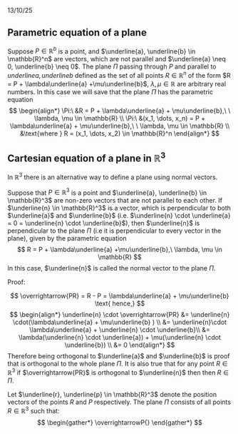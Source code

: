 13/10/25

## Parametric equation of a plane

Suppose $P \in \mathbb{R}^b$ is a point, and $\underline{a}, \underline{b} \in \mathbb{R}^n$ are vectors, which are not parallel and $\underline{a} \neq 0, \underline{b} \neq 0$. The plane $\Pi$ passing through $P$ and parallel to $underline{a}, underline{b}$ defined as the set of all points $R \in \mathbb{R}^n$ of the form $R = P + \lambda\underline{a} +\mu\underline{b}$, $\lambda, \mu \in \mathbb{R}$ are arbitrary real numbers.
In this case we will save that the plane $\Pi$ has the parametric equation
$$
\begin{align*}
\Pi:\ &R = P + \lambda\underline{a} + \mu\underline{b},\ \ \lambda, \mu \in \mathbb{R} \\
\Pi:\ &(x_1, \dots, x_n) = P + \lambda\underline{a} + \mu\underline{b},\ \ \lambda, \mu \in \mathbb{R} \\
&\text{where } R = (x_1, \dots, x_2) \in \mathbb{R}^n
\end{align*}
$$
## Cartesian equation of a plane in $\mathbb{R}^3$

In $\mathbb{R}^3$ there is an alternative way to define a plane using normal vectors.

Suppose that $P \in \mathbb{R}^3$ is a point and $\underline{a}, \underline{b} \in \mathbb{R}^3$ are non-zero vectors that are not parallel to each other. If $\underline{n} \in \mathbb{R}^3$ is a vector, which is perpendicular to both $\underline{a}$ and $\underline{b}$ (i.e. $\underline{n} \cdot \underline{a} = 0 = \underline{n} \cdot \underline{b}$), then $\underline{n}$ is perpendicular to the plane $\Pi$ (i.e it is perpendicular to every vector in the plane), given by the parametric equation
$$
R = P + \lambda\underline{a} +\mu\underline{b},\ \lambda, \mu \in \mathbb{R}
$$
In this case, $\underline{n}$ is called the normal vector to the plane $\Pi$.

Proof:

$$
\overrightarrow{PR} = R - P = \lambda\underline{a} + \mu\underline{b} \text{ hence,}
$$
$$
\begin{align*}
\underline{n} \cdot \overrightarrow{PR} &= \underline{n} \cdot(\lambda\underline{a} + \mu\underline{b} ) \\
&= \underline{n}\cdot \lambda\underline{a} + \underline{n} \cdot \underline{b}\\
&= \lambda(\underline{n} \cdot \underline{a}) + \mu(\underline{n} \cdot \underline{b}) \\
&= 0
\end{align*}
$$
Therefore being orthogonal to $\underline{a}$ and $\underline{b}$ is proof that is orthogonal to the whole plane $\Pi$.
It is also true that for any point $R \in \mathbb{R}^3$ if $\overrightarrow{PR}$ is orthogonal to $\underline{n}$ then then $R \in \Pi$.

Let $\underline{r}, \underline{p} \in \mathbb{R}^3$ denote the position vectors of the points $R$ and $P$ respectively.
The plane $\Pi$ consists of all points $R \in \mathbb{R}^3$ such that:
$$
\begin{gather*}
\overrightarrowP{}
\end{gather*}
$$